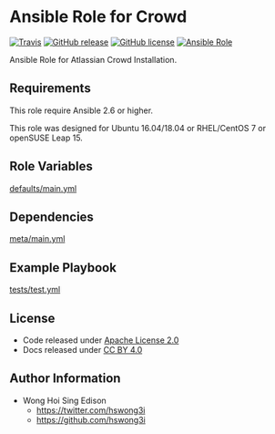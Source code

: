 # Ansible Role for Crowd

[![Travis](https://img.shields.io/travis/alvistack/ansible-role-crowd.svg)](https://travis-ci.org/alvistack/ansible-role-crowd)
[![GitHub release](https://img.shields.io/github/release/alvistack/ansible-role-crowd.svg)](https://github.com/alvistack/ansible-role-crowd)
[![GitHub license](https://img.shields.io/github/license/alvistack/ansible-role-crowd.svg)](https://github.com/alvistack/ansible-role-crowd/blob/master/LICENSE)
[![Ansible Role](https://img.shields.io/badge/galaxy-alvistack.crowd-blue.svg)](https://galaxy.ansible.com/alvistack/crowd)

Ansible Role for Atlassian Crowd Installation.

## Requirements

This role require Ansible 2.6 or higher.

This role was designed for Ubuntu 16.04/18.04 or RHEL/CentOS 7 or openSUSE Leap 15.

## Role Variables

[defaults/main.yml](defaults/main.yml)

## Dependencies

[meta/main.yml](meta/main.yml)

## Example Playbook

[tests/test.yml](tests/test.yml)

## License

  - Code released under [Apache License 2.0](LICENSE)
  - Docs released under [CC BY 4.0](http://creativecommons.org/licenses/by/4.0/)

## Author Information

  - Wong Hoi Sing Edison
      - <https://twitter.com/hswong3i>
      - <https://github.com/hswong3i>
